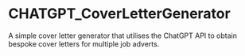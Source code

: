 # CHATGPT_CoverLetterGenerator
A simple cover letter generator that utilises the ChatGPT API to obtain bespoke cover letters for multiple job adverts. 
